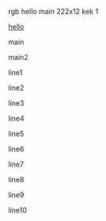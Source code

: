 rgb
hello main 222x12
kek
1



[hello](./broken.md)



main

main2

line1

line2

line3

line4

line5

line6

line7


line8


line9

line10
